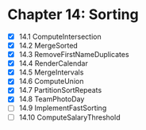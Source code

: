 # Chapter 14: Sorting

- [x] 14.1 ComputeIntersection
- [x] 14.2 MergeSorted
- [x] 14.3 RemoveFirstNameDuplicates
- [x] 14.4 RenderCalendar
- [x] 14.5 MergeIntervals
- [x] 14.6 ComputeUnion
- [x] 14.7 PartitionSortRepeats
- [x] 14.8 TeamPhotoDay
- [ ] 14.9 ImplementFastSorting
- [ ] 14.10 ComputeSalaryThreshold